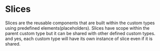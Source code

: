 # Slices
Slices are the  reusable components that are built within the custom types using predefined elements(placeholders). 
Slices have scope within the parent custom type but it can be shared with other defined custom types.
and yes, each custom type will have its own instance of slice even if it is shared.

